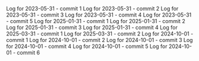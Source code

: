 Log for 2023-05-31 - commit 1
Log for 2023-05-31 - commit 2
Log for 2023-05-31 - commit 3
Log for 2023-05-31 - commit 4
Log for 2023-05-31 - commit 5
Log for 2025-01-31 - commit 1
Log for 2025-01-31 - commit 2
Log for 2025-01-31 - commit 3
Log for 2025-01-31 - commit 4
Log for 2025-03-31 - commit 1
Log for 2025-03-31 - commit 2
Log for 2024-10-01 - commit 1
Log for 2024-10-01 - commit 2
Log for 2024-10-01 - commit 3
Log for 2024-10-01 - commit 4
Log for 2024-10-01 - commit 5
Log for 2024-10-01 - commit 6
